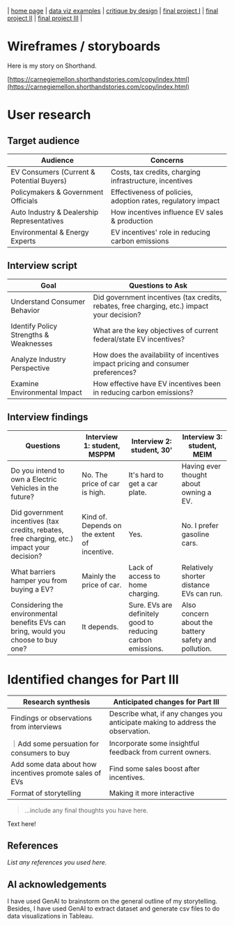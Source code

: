 | [home page](https://myrashen.github.io/Shihan-Shen-portfolio/) | [data viz examples](dataviz-examples) | [critique by design](critique-by-design) | [final project I](final-project-part-one) | [final project II](final-project-part-two) | [final project III](final-project-part-three) |

# Wireframes / storyboards

Here is my story on Shorthand.

[https://carnegiemellon.shorthandstories.com/copy/index.html](https://carnegiemellon.shorthandstories.com/copy/index.html)

# User research 

## Target audience

| Audience | Concerns |
|------|------------------|
|EV Consumers (Current & Potential Buyers) |Costs, tax credits, charging infrastructure, incentives|
|Policymakers & Government Officials | Effectiveness of policies, adoption rates, regulatory impact |
|Auto Industry & Dealership Representatives |How incentives influence EV sales & production|
|Environmental & Energy Experts|EV incentives' role in reducing carbon emissions|

## Interview script


| Goal | Questions to Ask |
|------|------------------|
|Understand Consumer Behavior |Did government incentives (tax credits, rebates, free charging, etc.) impact your decision?|
|Identify Policy Strengths & Weaknesses |What are the key objectives of current federal/state EV incentives? |
|Analyze Industry Perspective|How does the availability of incentives impact pricing and consumer preferences?  |
|Examine Environmental Impact |How effective have EV incentives been in reducing carbon emissions?|



## Interview findings

| Questions               | Interview 1: student, MSPPM | Interview 2: student, 30' | Interview 3: student, MEIM |
|-------------------------|--------------------------------|-------------|-------------|
| Do you intend to own a Electric Vehicles in the future? | No. The price of car is high. | It's hard to get a car plate. | Having ever thought about owning a EV. |
| Did government incentives (tax credits, rebates, free charging, etc.) impact your decision? |  Kind of. Depends on the extent of incentive.  | Yes.  | No. I prefer gasoline cars.|
|What barriers hamper you from buying a EV?|Mainly the price of car.|Lack of access to home charging.| Relatively shorter distance EVs can run.|
|Considering the environmental benefits EVs can bring, would you choose to buy one?|It depends.|Sure. EVs are definitely good to reducing carbon emissions.| Also concern about the battery safety and pollution.|


# Identified changes for Part III

| Research synthesis                       | Anticipated changes for Part III                                                |
|------------------------------------------|---------------------------------------------------------------------------------|
| Findings or observations from interviews | Describe what, if any changes you anticipate making to address the observation. |
｜Add some persuation for consumers to buy |Incorporate some insightful feedback from current owners.         | 
|Add some data about how incentives promote sales of EVs | Find some sales boost after incentives.                                |
|Format of storytelling| Making it more interactive                               | 

> ...include any final thoughts you have here. 

Text here!


## References
_List any references you used here._

## AI acknowledgements
I have used GenAI to brainstorm on the general outline of my storytelling. Besides, I have used GenAI to extract dataset and generate csv files to do data visualizations in Tableau.

